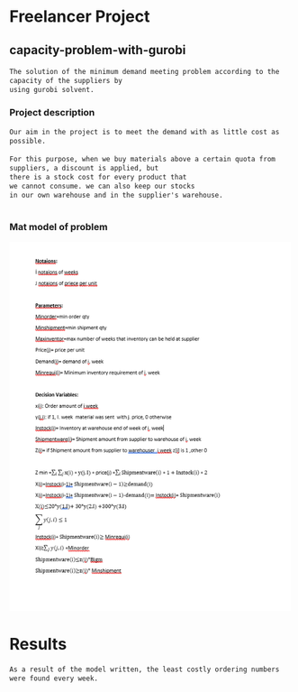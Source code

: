 # Freelancer Project
## capacity-problem-with-gurobi

```
The solution of the minimum demand meeting problem according to the capacity of the suppliers by 
using gurobi solvent. 
```

### Project description
```
Our aim in the project is to meet the demand with as little cost as possible.

For this purpose, when we buy materials above a certain quota from suppliers, a discount is applied, but 
there is a stock cost for every product that 
we cannot consume. we can also keep our stocks 
in our own warehouse and in the supplier's warehouse.


```
### Mat model of problem


<img src="./images/matmodel.PNG" width="500">


# Results


```
As a result of the model written, the least costly ordering numbers were found every week.
```


